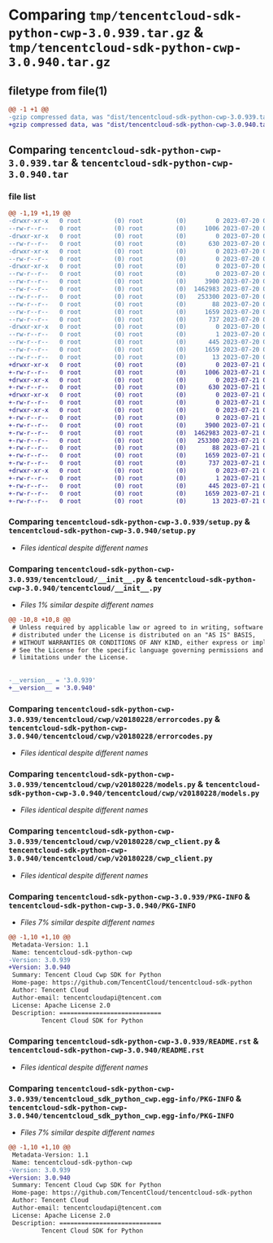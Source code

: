 # Comparing `tmp/tencentcloud-sdk-python-cwp-3.0.939.tar.gz` & `tmp/tencentcloud-sdk-python-cwp-3.0.940.tar.gz`

## filetype from file(1)

```diff
@@ -1 +1 @@
-gzip compressed data, was "dist/tencentcloud-sdk-python-cwp-3.0.939.tar", last modified: Thu Jul 20 00:21:54 2023, max compression
+gzip compressed data, was "dist/tencentcloud-sdk-python-cwp-3.0.940.tar", last modified: Fri Jul 21 00:26:54 2023, max compression
```

## Comparing `tencentcloud-sdk-python-cwp-3.0.939.tar` & `tencentcloud-sdk-python-cwp-3.0.940.tar`

### file list

```diff
@@ -1,19 +1,19 @@
-drwxr-xr-x   0 root         (0) root         (0)        0 2023-07-20 00:21:54.000000 tencentcloud-sdk-python-cwp-3.0.939/
--rw-r--r--   0 root         (0) root         (0)     1006 2023-07-20 00:21:54.000000 tencentcloud-sdk-python-cwp-3.0.939/setup.py
-drwxr-xr-x   0 root         (0) root         (0)        0 2023-07-20 00:21:54.000000 tencentcloud-sdk-python-cwp-3.0.939/tencentcloud/
--rw-r--r--   0 root         (0) root         (0)      630 2023-07-20 00:21:54.000000 tencentcloud-sdk-python-cwp-3.0.939/tencentcloud/__init__.py
-drwxr-xr-x   0 root         (0) root         (0)        0 2023-07-20 00:21:54.000000 tencentcloud-sdk-python-cwp-3.0.939/tencentcloud/cwp/
--rw-r--r--   0 root         (0) root         (0)        0 2023-07-20 00:21:54.000000 tencentcloud-sdk-python-cwp-3.0.939/tencentcloud/cwp/__init__.py
-drwxr-xr-x   0 root         (0) root         (0)        0 2023-07-20 00:21:54.000000 tencentcloud-sdk-python-cwp-3.0.939/tencentcloud/cwp/v20180228/
--rw-r--r--   0 root         (0) root         (0)        0 2023-07-20 00:21:54.000000 tencentcloud-sdk-python-cwp-3.0.939/tencentcloud/cwp/v20180228/__init__.py
--rw-r--r--   0 root         (0) root         (0)     3900 2023-07-20 00:21:54.000000 tencentcloud-sdk-python-cwp-3.0.939/tencentcloud/cwp/v20180228/errorcodes.py
--rw-r--r--   0 root         (0) root         (0)  1462983 2023-07-20 00:21:54.000000 tencentcloud-sdk-python-cwp-3.0.939/tencentcloud/cwp/v20180228/models.py
--rw-r--r--   0 root         (0) root         (0)   253300 2023-07-20 00:21:54.000000 tencentcloud-sdk-python-cwp-3.0.939/tencentcloud/cwp/v20180228/cwp_client.py
--rw-r--r--   0 root         (0) root         (0)       88 2023-07-20 00:21:54.000000 tencentcloud-sdk-python-cwp-3.0.939/setup.cfg
--rw-r--r--   0 root         (0) root         (0)     1659 2023-07-20 00:21:54.000000 tencentcloud-sdk-python-cwp-3.0.939/PKG-INFO
--rw-r--r--   0 root         (0) root         (0)      737 2023-07-20 00:21:54.000000 tencentcloud-sdk-python-cwp-3.0.939/README.rst
-drwxr-xr-x   0 root         (0) root         (0)        0 2023-07-20 00:21:54.000000 tencentcloud-sdk-python-cwp-3.0.939/tencentcloud_sdk_python_cwp.egg-info/
--rw-r--r--   0 root         (0) root         (0)        1 2023-07-20 00:21:54.000000 tencentcloud-sdk-python-cwp-3.0.939/tencentcloud_sdk_python_cwp.egg-info/dependency_links.txt
--rw-r--r--   0 root         (0) root         (0)      445 2023-07-20 00:21:54.000000 tencentcloud-sdk-python-cwp-3.0.939/tencentcloud_sdk_python_cwp.egg-info/SOURCES.txt
--rw-r--r--   0 root         (0) root         (0)     1659 2023-07-20 00:21:54.000000 tencentcloud-sdk-python-cwp-3.0.939/tencentcloud_sdk_python_cwp.egg-info/PKG-INFO
--rw-r--r--   0 root         (0) root         (0)       13 2023-07-20 00:21:54.000000 tencentcloud-sdk-python-cwp-3.0.939/tencentcloud_sdk_python_cwp.egg-info/top_level.txt
+drwxr-xr-x   0 root         (0) root         (0)        0 2023-07-21 00:26:54.000000 tencentcloud-sdk-python-cwp-3.0.940/
+-rw-r--r--   0 root         (0) root         (0)     1006 2023-07-21 00:26:54.000000 tencentcloud-sdk-python-cwp-3.0.940/setup.py
+drwxr-xr-x   0 root         (0) root         (0)        0 2023-07-21 00:26:54.000000 tencentcloud-sdk-python-cwp-3.0.940/tencentcloud/
+-rw-r--r--   0 root         (0) root         (0)      630 2023-07-21 00:26:54.000000 tencentcloud-sdk-python-cwp-3.0.940/tencentcloud/__init__.py
+drwxr-xr-x   0 root         (0) root         (0)        0 2023-07-21 00:26:54.000000 tencentcloud-sdk-python-cwp-3.0.940/tencentcloud/cwp/
+-rw-r--r--   0 root         (0) root         (0)        0 2023-07-21 00:26:54.000000 tencentcloud-sdk-python-cwp-3.0.940/tencentcloud/cwp/__init__.py
+drwxr-xr-x   0 root         (0) root         (0)        0 2023-07-21 00:26:54.000000 tencentcloud-sdk-python-cwp-3.0.940/tencentcloud/cwp/v20180228/
+-rw-r--r--   0 root         (0) root         (0)        0 2023-07-21 00:26:54.000000 tencentcloud-sdk-python-cwp-3.0.940/tencentcloud/cwp/v20180228/__init__.py
+-rw-r--r--   0 root         (0) root         (0)     3900 2023-07-21 00:26:54.000000 tencentcloud-sdk-python-cwp-3.0.940/tencentcloud/cwp/v20180228/errorcodes.py
+-rw-r--r--   0 root         (0) root         (0)  1462983 2023-07-21 00:26:54.000000 tencentcloud-sdk-python-cwp-3.0.940/tencentcloud/cwp/v20180228/models.py
+-rw-r--r--   0 root         (0) root         (0)   253300 2023-07-21 00:26:54.000000 tencentcloud-sdk-python-cwp-3.0.940/tencentcloud/cwp/v20180228/cwp_client.py
+-rw-r--r--   0 root         (0) root         (0)       88 2023-07-21 00:26:54.000000 tencentcloud-sdk-python-cwp-3.0.940/setup.cfg
+-rw-r--r--   0 root         (0) root         (0)     1659 2023-07-21 00:26:54.000000 tencentcloud-sdk-python-cwp-3.0.940/PKG-INFO
+-rw-r--r--   0 root         (0) root         (0)      737 2023-07-21 00:26:54.000000 tencentcloud-sdk-python-cwp-3.0.940/README.rst
+drwxr-xr-x   0 root         (0) root         (0)        0 2023-07-21 00:26:54.000000 tencentcloud-sdk-python-cwp-3.0.940/tencentcloud_sdk_python_cwp.egg-info/
+-rw-r--r--   0 root         (0) root         (0)        1 2023-07-21 00:26:54.000000 tencentcloud-sdk-python-cwp-3.0.940/tencentcloud_sdk_python_cwp.egg-info/dependency_links.txt
+-rw-r--r--   0 root         (0) root         (0)      445 2023-07-21 00:26:54.000000 tencentcloud-sdk-python-cwp-3.0.940/tencentcloud_sdk_python_cwp.egg-info/SOURCES.txt
+-rw-r--r--   0 root         (0) root         (0)     1659 2023-07-21 00:26:54.000000 tencentcloud-sdk-python-cwp-3.0.940/tencentcloud_sdk_python_cwp.egg-info/PKG-INFO
+-rw-r--r--   0 root         (0) root         (0)       13 2023-07-21 00:26:54.000000 tencentcloud-sdk-python-cwp-3.0.940/tencentcloud_sdk_python_cwp.egg-info/top_level.txt
```

### Comparing `tencentcloud-sdk-python-cwp-3.0.939/setup.py` & `tencentcloud-sdk-python-cwp-3.0.940/setup.py`

 * *Files identical despite different names*

### Comparing `tencentcloud-sdk-python-cwp-3.0.939/tencentcloud/__init__.py` & `tencentcloud-sdk-python-cwp-3.0.940/tencentcloud/__init__.py`

 * *Files 1% similar despite different names*

```diff
@@ -10,8 +10,8 @@
 # Unless required by applicable law or agreed to in writing, software
 # distributed under the License is distributed on an "AS IS" BASIS,
 # WITHOUT WARRANTIES OR CONDITIONS OF ANY KIND, either express or implied.
 # See the License for the specific language governing permissions and
 # limitations under the License.
 
 
-__version__ = '3.0.939'
+__version__ = '3.0.940'
```

### Comparing `tencentcloud-sdk-python-cwp-3.0.939/tencentcloud/cwp/v20180228/errorcodes.py` & `tencentcloud-sdk-python-cwp-3.0.940/tencentcloud/cwp/v20180228/errorcodes.py`

 * *Files identical despite different names*

### Comparing `tencentcloud-sdk-python-cwp-3.0.939/tencentcloud/cwp/v20180228/models.py` & `tencentcloud-sdk-python-cwp-3.0.940/tencentcloud/cwp/v20180228/models.py`

 * *Files identical despite different names*

### Comparing `tencentcloud-sdk-python-cwp-3.0.939/tencentcloud/cwp/v20180228/cwp_client.py` & `tencentcloud-sdk-python-cwp-3.0.940/tencentcloud/cwp/v20180228/cwp_client.py`

 * *Files identical despite different names*

### Comparing `tencentcloud-sdk-python-cwp-3.0.939/PKG-INFO` & `tencentcloud-sdk-python-cwp-3.0.940/PKG-INFO`

 * *Files 7% similar despite different names*

```diff
@@ -1,10 +1,10 @@
 Metadata-Version: 1.1
 Name: tencentcloud-sdk-python-cwp
-Version: 3.0.939
+Version: 3.0.940
 Summary: Tencent Cloud Cwp SDK for Python
 Home-page: https://github.com/TencentCloud/tencentcloud-sdk-python
 Author: Tencent Cloud
 Author-email: tencentcloudapi@tencent.com
 License: Apache License 2.0
 Description: ============================
         Tencent Cloud SDK for Python
```

### Comparing `tencentcloud-sdk-python-cwp-3.0.939/README.rst` & `tencentcloud-sdk-python-cwp-3.0.940/README.rst`

 * *Files identical despite different names*

### Comparing `tencentcloud-sdk-python-cwp-3.0.939/tencentcloud_sdk_python_cwp.egg-info/PKG-INFO` & `tencentcloud-sdk-python-cwp-3.0.940/tencentcloud_sdk_python_cwp.egg-info/PKG-INFO`

 * *Files 7% similar despite different names*

```diff
@@ -1,10 +1,10 @@
 Metadata-Version: 1.1
 Name: tencentcloud-sdk-python-cwp
-Version: 3.0.939
+Version: 3.0.940
 Summary: Tencent Cloud Cwp SDK for Python
 Home-page: https://github.com/TencentCloud/tencentcloud-sdk-python
 Author: Tencent Cloud
 Author-email: tencentcloudapi@tencent.com
 License: Apache License 2.0
 Description: ============================
         Tencent Cloud SDK for Python
```

